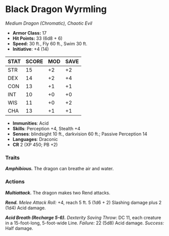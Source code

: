 # Black Dragon Wyrmling

*Medium Dragon (Chromatic), Chaotic Evil*

- **Armor Class:** 17
- **Hit Points:** 33 (6d8 + 6)
- **Speed:** 30 ft., Fly 60 ft., Swim 30 ft.
- **Initiative**: +4 (14)

|STAT|SCORE|MOD|SAVE|
| --- | --- | --- | ---- |
| STR | 15 | +2 | +2 |
| DEX | 14 | +2 | +4 |
| CON | 13 | +1 | +1 |
| INT | 10 | +0 | +0 |
| WIS | 11 | +0 | +2 |
| CHA | 13 | +1 | +1 |

- **Immunities**: Acid
- **Skills**: Perception +4, Stealth +4
- **Senses**: blindsight 10 ft., darkvision 60 ft.; Passive Perception 14
- **Languages**: Draconic
- **CR** 2 (XP 450; PB +2)

### Traits

***Amphibious.*** The dragon can breathe air and water.


### Actions

***Multiattack.*** The dragon makes two Rend attacks.

***Rend.*** *Melee Attack Roll:* +4, reach 5 ft. 5 (1d6 + 2) Slashing damage plus 2 (1d4) Acid damage.

***Acid Breath (Recharge 5-6).*** *Dexterity Saving Throw*: DC 11, each creature in a 15-foot-long, 5-foot-wide Line. *Failure:*  22 (5d8) Acid damage. *Success:*  Half damage.
